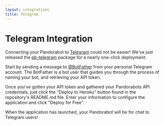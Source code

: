```yaml
---
layout: integrations
title: Telegram
---
```


# Telegram Integration

Connecting your Pandorabot to [Telegram](https://telegram.org/) could not be
easier! We've just released the
[pb-telegram](https://github.com/pandorabots/pb-telegram) package for a nearly
one-click deployment.

Start by sending a message to [@BotFather](https://core.telegram.org/bots) from
your personal Telegram account. The BotFather is a bot user that guides you
through the process of naming your bot, and retrieving your API token.

Once you've gotten your API token and gathered your Pandorabots API credentials,
just click the "Deploy to Heroku" button found in the repository's README.md
file. Enter your information to configure the application and click "Deploy for
Free".

When the application has launched, your Pandorabot will be for chat to Telegram
users!
